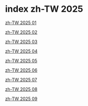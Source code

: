 # index zh-TW 2025

<a href="./01">zh-TW 2025 01</a>

<a href="./02">zh-TW 2025 02</a>

<a href="./03">zh-TW 2025 03</a>

<a href="./04">zh-TW 2025 04</a>

<a href="./05">zh-TW 2025 05</a>

<a href="./06">zh-TW 2025 06</a>

<a href="./07">zh-TW 2025 07</a>

<a href="./08">zh-TW 2025 08</a>

<a href="./09">zh-TW 2025 09</a>
